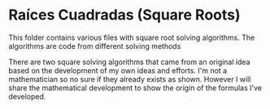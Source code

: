 # Raíces Cuadradas (Square Roots)

This folder contains various files with square root solving algorithms.
The algorithms are code from different solving methods

There are two square solving algorithms that came from an original idea based on the development of my own ideas and efforts. I'm not a mathematician so no sure if they already exists as shown. However I will share the mathematical development to show the origin of the formulas I've developed.


